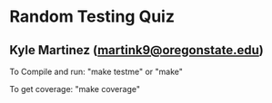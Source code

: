 # Random Testing Quiz
## Kyle Martinez (martink9@oregonstate.edu)

To Compile and run:
"make testme" or "make"

To get coverage:
"make coverage"